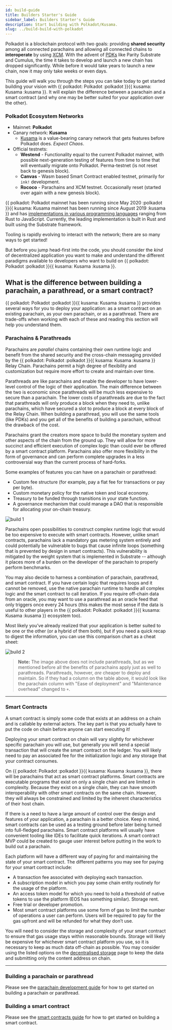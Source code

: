 ```yaml
---
id: build-guide
title: Builders Starter's Guide
sidebar_label: Builders Starter's Guide
description: Start building with Polkadot/Kusama.
slug: ../build-build-with-polkadot
---
```


Polkadot is a blockchain protocol with two goals: providing **shared security** among all connected
parachains and allowing all connected chains to **interoperate** by using
[XCM](../learn/learn-cross-consensus.md). With the advent of 
[PDKs](build-parachains.md##parachain-development-kit-(pdk)) like Parity Substrate and
Cumulus, the time it takes to develop and launch a new chain has dropped significantly. While before
it would take years to launch a new chain, now it may only take weeks or even days.

This guide will walk you through the steps you can take today to get started building your vision
with {{ polkadot: Polkadot :polkadot }}{{ kusama: Kusama :kusama }}. 
It will explain the difference between a parachain and a smart contract 
(and why one may be better suited for your application over the other).

### Polkadot Ecosystem Networks

- Mainnet: **Polkadot**
- Canary network: **Kusama**
  - [Kusama](https://kusama.network/) is a value-bearing canary network that gets features before
    Polkadot does. *Expect Chaos*.
- Official testnets:
  - **Westend** - Functionality equal to the current Polkadot mainnet, with possible next-generation
    testing of features from time to time that will eventually migrate onto Polkadot. Perma-testnet 
    (is not reset back to genesis block).
  - **Canvas** - Wasm based Smart Contract enabled testnet, primarily for `ink!` development.
  - **Rococo** - Parachains and XCM testnet. Occasionally reset (started over again with a new genesis block).

{{ polkadot: Polkadot mainnet has been running since May 2020 :polkadot }}{{ kusama: Kusama mainnet has been 
running since August 2019 :kusama }} and has
[implementations in various programming languages](../learn/learn-implementations.md) ranging from 
Rust to JavaScript. Currently, the leading implementation is built in Rust and built using the 
Substrate framework.

Tooling is rapidly evolving to interact with the network; there are so many ways to get started!

But before you jump head-first into the code, you should consider the *kind* of decentralized
application you want to make and understand the different paradigms available to developers who want
to build on {{ polkadot: Polkadot :polkadot }}{{ kusama: Kusama :kusama }}.

## What is the difference between building a parachain, a parathread, or a smart contract?

{{ polkadot: Polkadot :polkadot }}{{ kusama: Kusama :kusama }} provides several ways for you 
to deploy your application: as a smart contract on an existing
parachain, as your own parachain, or as a parathread. There are trade-offs when working with each 
of these and reading this section will help you understand them.

### Parachains & Parathreads

Parachains are *parallel* chains containing their own runtime logic and benefit from the 
shared security and the cross-chain messaging provided by the {{ polkadot: Polkadot :polkadot }}{{ kusama: 
Kusama :kusama }} Relay Chain. Parachains permit a high degree of flexibility and 
customization but require more effort to create and maintain over time.

Parathreads are like parachains and enable the developer to have lower-level control of the logic of
their application. The main difference between the two is economic since parathreads will be much
less expensive to secure than a parachain. The lower costs of parathreads are due to the fact that
parathreads will only produce a block when they need to, unlike parachains, which have secured a
slot to produce a block at every block of the Relay Chain. When building a parathread, you will use
the same tools (like PDKs) and you get all of the benefits of building a parachain, without the
drawback of the cost.

Parachains grant the creators more space to build the monetary system and other aspects of the chain
from the ground up. They will allow for more succinct and efficient execution of complex logic than
could ever be offered by a smart contract platform. Parachains also offer more flexibility in the
form of governance and can perform complete upgrades in a less controversial way than the current
process of hard-forks.

Some examples of features you can have on a parachain or parathread:

- Custom fee structure (for example, pay a flat fee for transactions or pay per byte).
- Custom monetary policy for the native token and local economy.
- Treasury to be funded through transitions in your state function.
- A governance mechanism that could manage a DAO that is responsible for allocating your on-chain
  treasury.

![build 1](../assets/build-1.png)

Parachains open possibilities to construct complex runtime logic that would be too expensive to
execute with smart contracts. However, unlike smart contracts, parachains lack a mandatory gas
metering system entirely and could potentially be vulnerable to bugs that cause infinite loops
(something that is prevented by design in smart contracts). This vulnerability is mitigated by the
weight system that is implemented in Substrate -- although it places more of a burden on the
developer of the parachain to properly perform benchmarks.

You may also decide to harness a combination of parachain, parathread, and smart contract. If you
have certain logic that requires loops and it cannot be removed, use the native parachain runtime to
handle all complex logic and the smart contract to call iteration. If you require off-chain data
from an oracle, you may want to use a parathread as an oracle feed that only triggers once every 24
hours (this makes the most sense if the data is useful to other players in the 
{{ polkadot: Polkadot :polkadot }}{{ kusama: Kusama :kusama }} ecosystem too).

Most likely you’ve already realized that your application is better suited to be one or the other
(or a hybrid of them both), but if you need a quick recap to digest the information, you can use
this comparison chart as a cheat sheet:

![build 2](../assets/build-2.png)

> **Note:** The image above does not include parathreads, but as we mentioned before all the
> benefits of parachains apply just as well to parathreads. Parathreads, however, *are* cheaper to
> deploy and maintain. So if they had a column on the table above, it would look like the parachain
> column with "Ease of deployment" and "Maintenance overhead" changed to `+`.

--- 

### Smart Contracts

A smart contract is simply some code that exists at an address on a chain and is callable by
external actors. The key part is that you actually have to put the code on chain before anyone can
start executing it!

Deploying your smart contract on chain will vary slightly for whichever specific parachain you will
use, but generally you will send a special transaction that will create the smart contract on the
ledger. You will likely need to pay an associated fee for the initialization logic and any storage
that your contract consumes.

On {{ polkadot: Polkadot :polkadot }}{{ kusama: Kusama :kusama }}, there will be 
parachains that act as smart contract platforms. Smart contracts are executable programs that exist 
on only a single chain and are limited in complexity. Because they exist on a single chain, they can 
have smooth interoperability with other smart contracts on the same chain. However, they will always 
be constrained and limited by the inherent characteristics of their host chain.

If there is a need to have a large amount of control over the design and features of your
application, a parachain is a better choice. Keep in mind, smart contracts can be used as a testing
ground before later being turned into full-fledged parachains. Smart contract platforms will usually
have convenient tooling like IDEs to facilitate quick iterations. A smart contract MVP could be
created to gauge user interest before putting in the work to build out a parachain.

Each platform will have a different way of paying for and maintaining the state of your smart
contract. The different patterns you may see for paying for your smart contract include:

- A transaction fee associated with deploying each transaction.
- A subscription model in which you pay some chain entity routinely for the usage of the platform.
- An access token model for which you need to hold a threshold of native tokens to use the platform
  (EOS has something similar). Storage rent.
- Free trial or developer promotion.
- Most smart contract platforms use some form of gas to limit the number of operations a user can
  perform. Users will be required to pay for the gas upfront and will be refunded for what they
  don’t use.

You will need to consider the storage and complexity of your smart contract to ensure that gas usage
stays within reasonable bounds. Storage will likely be expensive for whichever smart contract
platform you use, so it is necessary to keep as much data off-chain as possible. You may consider
using the listed options on the [decentralised storage](build-storage.md) page to keep the data and 
submitting only the content address on chain.

---

### Building a parachain or parathread

Please see the [parachain development guide](build-parachains.md) for how to get started on building 
a parachain or parathread.

### Building a smart contract

Please see the [smart contracts guide](build-smart-contracts.md) for how to get started on building 
a smart contract.
